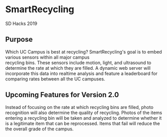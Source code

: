 # SmartRecycling
SD Hacks 2019 

## Purpose 
Which UC Campus is best at recycling? 
SmartRecycling's goal is to embed various sensors within all major campus  
recycling bins. These sensors include motion, light, and ultrasound to determine 
the rate at which they are filled. A dynamic web server will incorporate this 
data into realtime analysis and feature a leaderboard for comparing rates 
between all the UC campuses. 

## Upcoming Features for Version 2.0
Instead of focusing on the rate at which recycling bins are filled, photo 
recognition will also determine the quality of recycling. Photos of the items 
entering a recycling bin will be taken and analyzed to determine whether it is 
a legitimate item that can be reprocessed. Items that fail will reduce the 
the overall grade of the campus.
